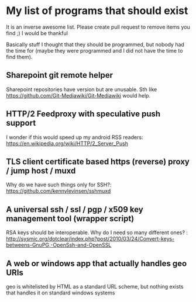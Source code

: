 # My list of programs that should exist

It is an inverse awesome list. Please create pull request to remove items you find ;) I would be thankful

Basically stuff I thought that they should be programmed, but nobody had the time for (maybe they were programmed and I did not have the time to find them).

## Sharepoint git remote helper
Sharepoint repositories have version but are unusable. Sth like  https://github.com/Git-Mediawiki/Git-Mediawiki would help.

## HTTP/2 Feedproxy with speculative push support
I wonder if this would speed up my android RSS readers: https://en.wikipedia.org/wiki/HTTP/2_Server_Push

## TLS client certificate based https (reverse) proxy / jump host / muxd
Why do we have such things only for SSH?:  https://github.com/kennylevinsen/sshmuxd

## A universal ssh / ssl / pgp / x509 key management tool (wrapper script)
RSA keys should be interoperable. Why do I need so many different ones? : http://sysmic.org/dotclear/index.php?post/2010/03/24/Convert-keys-betweens-GnuPG,-OpenSsh-and-OpenSSL

## A web or windows app that actually handles geo URIs
geo is whitelisted by HTML as a standard URL scheme, but nothing exists that handles it on standard windows systems
